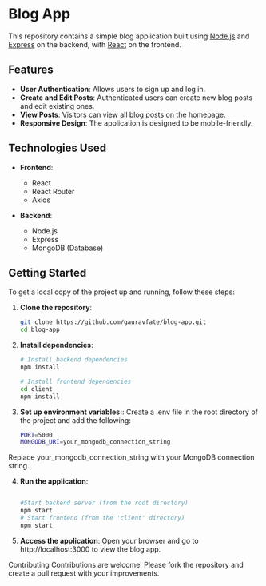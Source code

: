 # Blog App

This repository contains a simple blog application built using [Node.js](https://nodejs.org/) and [Express](https://expressjs.com/) on the backend, with [React](https://reactjs.org/) on the frontend.

## Features

- **User Authentication**: Allows users to sign up and log in.
- **Create and Edit Posts**: Authenticated users can create new blog posts and edit existing ones.
- **View Posts**: Visitors can view all blog posts on the homepage.
- **Responsive Design**: The application is designed to be mobile-friendly.

## Technologies Used

- **Frontend**:
  - React
  - React Router
  - Axios

- **Backend**:
  - Node.js
  - Express
  - MongoDB (Database)

## Getting Started

To get a local copy of the project up and running, follow these steps:

1. **Clone the repository**:

   ```bash
   git clone https://github.com/gauravfate/blog-app.git
   cd blog-app
   
2. **Install dependencies**:
    ```bash
    # Install backend dependencies
    npm install
    
    # Install frontend dependencies
    cd client
    npm install
    
3. **Set up environment variables:**:
   Create a .env file in the root directory of the project and add the following:

    ````bash
    PORT=5000
    MONGODB_URI=your_mongodb_connection_string
Replace your_mongodb_connection_string with your MongoDB connection string.

4. **Run the application**:
    ````bash
    
    #Start backend server (from the root directory)
    npm start
    # Start frontend (from the 'client' directory)
    npm start

5. **Access the application**:
  Open your browser and go to http://localhost:3000 to view the blog app.

Contributing
Contributions are welcome! Please fork the repository and create a pull request with your improvements.
